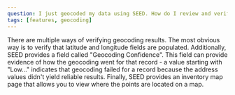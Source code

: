 ```yaml
---
question: I just geocoded my data using SEED. How do I review and verify the results?
tags: [features, geocoding]
---
```

There are multiple ways of verifying geocoding results. The most obvious way is to verify that latitude and longitude fields are populated. Additionally, SEED provides a field called "Geocoding Confidence". This field can provide evidence of how the geocoding went for that record - a value starting with "Low..." indicates that geocoding failed for a record because the address values didn't yield reliable results. Finally, SEED provides an inventory map page that allows you to view where the points are located on a map.
